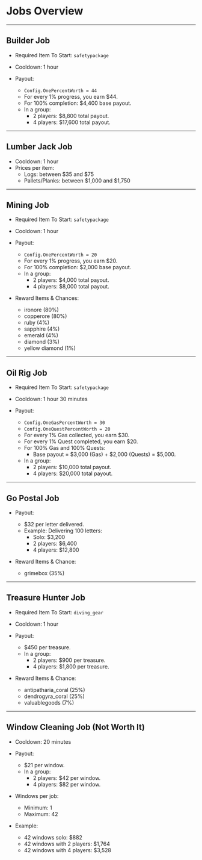 # Jobs Overview

---

## Builder Job

- Required Item To Start: `safetypackage`
- Cooldown: 1 hour
- Payout:

  - `Config.OnePercentWorth = 44`
  - For every 1% progress, you earn $44.
  - For 100% completion: $4,400 base payout.
  - In a group:
    - 2 players: $8,800 total payout.
    - 4 players: $17,600 total payout.

---

## Lumber Jack Job

- Cooldown: 1 hour
- Prices per item:
  - Logs: between $35 and $75 
  - Pallets/Planks: between $1,000 and $1,750

---

## Mining Job

- Required Item To Start: `safetypackage`
- Cooldown: 1 hour
- Payout:

  - `Config.OnePercentWorth = 20`
  - For every 1% progress, you earn $20.
  - For 100% completion: $2,000 base payout.
  - In a group:
    - 2 players: $4,000 total payout.
    - 4 players: $8,000 total payout.

- Reward Items & Chances:

  - ironore (80%)
  - copperore (80%)
  - ruby (4%)
  - sapphire (4%)
  - emerald (4%)
  - diamond (3%)
  - yellow diamond (1%)

---

## Oil Rig Job

- Required Item To Start: `safetypackage`
- Cooldown: 1 hour 30 minutes
- Payout:

  - `Config.OneGasPercentWorth = 30`
  - `Config.OneQuestPercentWorth = 20`
  - For every 1% Gas collected, you earn $30.
  - For every 1% Quest completed, you earn $20.
  - For 100% Gas and 100% Quests:
    - Base payout = $3,000 (Gas) + $2,000 (Quests) = $5,000.
  - In a group:
    - 2 players: $10,000 total payout.
    - 4 players: $20,000 total payout.

---

## Go Postal Job

- Payout:

  - $32 per letter delivered.
  - Example: Delivering 100 letters:
    - Solo: $3,200
    - 2 players: $6,400
    - 4 players: $12,800

- Reward Items & Chance:

  - grimebox (35%)

---

## Treasure Hunter Job

- Required Item To Start: `diving_gear`
- Cooldown: 1 hour
- Payout:

  - $450 per treasure.
  - In a group:
    - 2 players: $900 per treasure.
    - 4 players: $1,800 per treasure.

- Reward Items & Chance:

  - antipatharia_coral (25%)
  - dendrogyra_coral (25%)
  - valuablegoods (7%)

---

## Window Cleaning Job (Not Worth It)

- Cooldown: 20 minutes
- Payout:

  - $21 per window.
  - In a group:
    - 2 players: $42 per window.
    - 4 players: $82 per window.
  
- Windows per job:

  - Minimum: 1
  - Maximum: 42
  
- Example:

  - 42 windows solo: $882
  - 42 windows with 2 players: $1,764
  - 42 windows with 4 players: $3,528
